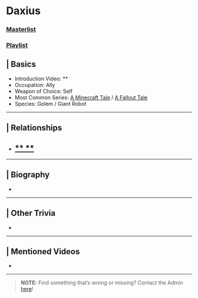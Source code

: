 # Daxius
### [Masterlist]()
### [Playlist]()


## | Basics
- Introduction Video: **
- Occupation: Ally
- Weapon of Choice: Self
- Most Common Series: [A Minecraft Tale](6.Series/Tale_Series/Minecraft_Tale.md) / [A Fallout Tale](6.Series/Tale_Series/Falout_Tale.md)
- Species: Golem / Giant Robot

----

## | Relationships
- [** **]()
  - 

----

## | Biography
- 

----

## | Other Trivia
- 

----

## | Mentioned Videos
- []()

----

> **NOTE:** Find something that’s wrong or missing? Contact the Admin [here](../chapter_2.md)!